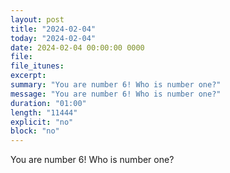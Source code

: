 ```yaml
---
layout: post
title: "2024-02-04"
today: "2024-02-04"
date: 2024-02-04 00:00:00 0000
file:
file_itunes:
excerpt:
summary: "You are number 6! Who is number one?"
message: "You are number 6! Who is number one?"
duration: "01:00"
length: "11444"
explicit: "no"
block: "no"
---
```

You are number 6! Who is number one?

